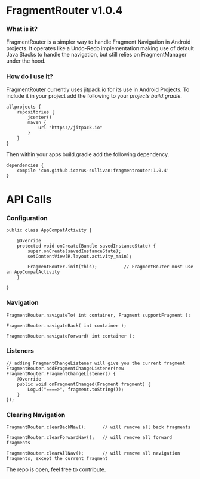 # FragmentRouter v1.0.4

### What is it?
FragmentRouter is a simpler way to handle Fragment Navigation in Android projects. It operates like a Undo-Redo implementation making use of default Java Stacks to handle the navigation, but still relies on FragmentManager under the hood.

### How do I use it?
FragmentRouter currently uses jitpack.io for its use in Android Projects. To include it in your project add the following to your _projects build.gradle_.

```
allprojects {
    repositories {
        jcenter()
        maven {
            url "https://jitpack.io"
        }
    }
}
```

Then within your apps build.gradle add the following dependency.

```
dependencies {
    compile 'com.github.icarus-sullivan:fragmentrouter:1.0.4'
}
```

# API Calls

### Configuration
```
public class AppCompatActivity {
    
    @Override
    protected void onCreate(Bundle savedInstanceState) {
        super.onCreate(savedInstanceState);
        setContentView(R.layout.activity_main);

        FragmentRouter.init(this);          // FragmentRouter must use an AppCompatActivity
    }

}
```

### Navigation
```
FragmentRouter.navigateTo( int container, Fragment supportFragment );

FragmentRouter.navigateBack( int container );

FragmentRouter.navigateForward( int container );
```

### Listeners 
```
// adding FragmentChangeListener will give you the current fragment
FragmentRouter.addFragmentChangeListener(new FragmentRouter.FragmentChangeListener() {
    @Override
    public void onFragmentChanged(Fragment fragment) {
        Log.d("====>", fragment.toString());
    }
});
```

### Clearing Navigation
```
FragmentRouter.clearBackNav();      // will remove all back fragments

FragmentRouter.clearForwardNav();   // will remove all forward fragments

FragmentRouter.clearAllNav();       // will remove all navigation fragments, except the current fragment
```


The repo is open, feel free to contribute. 
